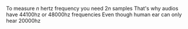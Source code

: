 To measure $n$ hertz frequency you need $2n$ samples
That's why audios have 44100hz or 48000hz frequencies 
Even though human ear can only hear 20000hz
